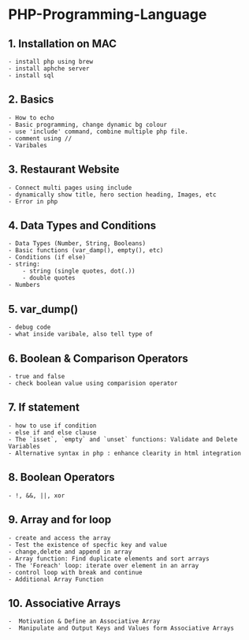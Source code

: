 # PHP-Programming-Language

## 1. Installation on MAC
    - install php using brew 
    - install aphche server
    - install sql

## 2. Basics
    - How to echo
    - Basic programming, change dynamic bg colour
    - use 'include' command, combine multiple php file.
    - comment using //
    - Varibales

 ## 3. Restaurant Website
    - Connect multi pages using include
    - dynamically show title, hero section heading, Images, etc
    - Error in php

 ## 4. Data Types and Conditions
    - Data Types (Number, String, Booleans)
    - Basic functions (var_damp(), empty(), etc)
    - Conditions (if else)
    - string:
        - string (single quotes, dot(.))
        - double quotes
    - Numbers

## 5. var_dump()
    - debug code
    - what inside varibale, also tell type of

## 6. Boolean & Comparison Operators
    - true and false
    - check boolean value using comparision operator

## 7. If statement
    - how to use if condition
    - else if and else clause
    - The `isset`, `empty` and `unset` functions: Validate and Delete Variables
    - Alternative syntax in php : enhance clearity in html integration

## 8. Boolean Operators
    - !, &&, ||, xor

## 9. Array and for loop
    - create and access the array
    - Test the existence of specfic key and value
    - change,delete and append in array
    - Array function: Find duplicate elements and sort arrays
    - The 'Foreach' loop: iterate over element in an array
    - control loop with break and continue
    - Additional Array Function
    
## 10. Associative Arrays
    -  Motivation & Define an Associative Array
    -  Manipulate and Output Keys and Values form Associative Arrays